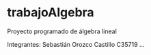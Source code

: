 # trabajoAlgebra
Proyecto programado de álgebra lineal

Integrantes:
Sebastián Orozco Castillo C35719
...
